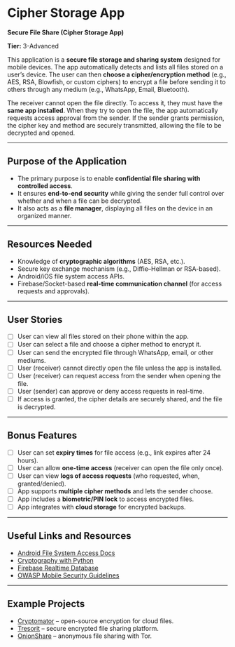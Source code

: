 # Cipher Storage App  
**Secure File Share (Cipher Storage App)**  

**Tier:** 3-Advanced  

This application is a **secure file storage and sharing system** designed for mobile devices. The app automatically detects and lists all files stored on a user’s device. The user can then **choose a cipher/encryption method** (e.g., AES, RSA, Blowfish, or custom ciphers) to encrypt a file before sending it to others through any medium (e.g., WhatsApp, Email, Bluetooth).  

The receiver cannot open the file directly. To access it, they must have the **same app installed**. When they try to open the file, the app automatically requests access approval from the sender. If the sender grants permission, the cipher key and method are securely transmitted, allowing the file to be decrypted and opened.  

---

## Purpose of the Application  
- The primary purpose is to enable **confidential file sharing with controlled access**.  
- It ensures **end-to-end security** while giving the sender full control over whether and when a file can be decrypted.  
- It also acts as a **file manager**, displaying all files on the device in an organized manner.  

---

## Resources Needed  
- Knowledge of **cryptographic algorithms** (AES, RSA, etc.).  
- Secure key exchange mechanism (e.g., Diffie–Hellman or RSA-based).  
- Android/iOS file system access APIs.  
- Firebase/Socket-based **real-time communication channel** (for access requests and approvals).  

---

## User Stories  
- [ ] User can view all files stored on their phone within the app.  
- [ ] User can select a file and choose a cipher method to encrypt it.  
- [ ] User can send the encrypted file through WhatsApp, email, or other mediums.  
- [ ] User (receiver) cannot directly open the file unless the app is installed.  
- [ ] User (receiver) can request access from the sender when opening the file.  
- [ ] User (sender) can approve or deny access requests in real-time.  
- [ ] If access is granted, the cipher details are securely shared, and the file is decrypted.  

---

## Bonus Features  
- [ ] User can set **expiry times** for file access (e.g., link expires after 24 hours).  
- [ ] User can allow **one-time access** (receiver can open the file only once).  
- [ ] User can view **logs of access requests** (who requested, when, granted/denied).  
- [ ] App supports **multiple cipher methods** and lets the sender choose.  
- [ ] App includes a **biometric/PIN lock** to access encrypted files.  
- [ ] App integrates with **cloud storage** for encrypted backups.  

---

## Useful Links and Resources  
- [Android File System Access Docs](https://developer.android.com/training/data-storage)  
- [Cryptography with Python](https://cryptography.io/en/latest/)  
- [Firebase Realtime Database](https://firebase.google.com/docs/database)  
- [OWASP Mobile Security Guidelines](https://owasp.org/www-project-mobile-security/)  

---

## Example Projects  
- [Cryptomator](https://cryptomator.org/) – open-source encryption for cloud files.  
- [Tresorit](https://tresorit.com/) – secure encrypted file sharing platform.  
- [OnionShare](https://onionshare.org/) – anonymous file sharing with Tor.  
